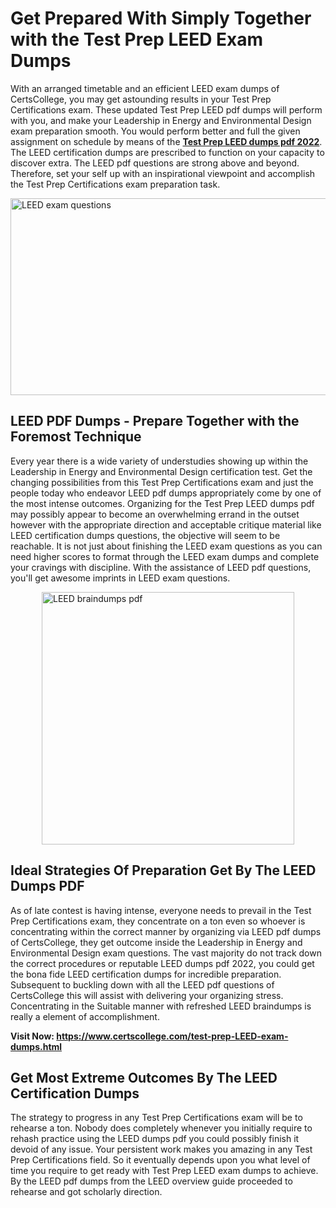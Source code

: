 <h1><strong>Get Prepared With Simply Together with the Test Prep LEED Exam Dumps&nbsp;</strong></h1>
<p><span style="font-weight: 400;">With an arranged timetable and an efficient  LEED exam dumps of CertsCollege, you may get astounding results in your Test Prep Certifications exam. These updated Test Prep LEED pdf dumps will perform with you, and make your Leadership in Energy and Environmental Design exam preparation smooth. You would perform better and full the given assignment on schedule by means of the <strong><a href="https://www.certscollege.com/test-prep-LEED-exam-dumps.html">Test Prep LEED dumps pdf 2022</a></strong>. The LEED certification dumps are prescribed to function on your capacity to discover extra. The  LEED pdf questions are strong above and beyond. Therefore, set your self up with an inspirational viewpoint and accomplish the Test Prep Certifications exam preparation task.&nbsp;</span></p>
<p><span style="font-weight: 400;"><img style="display: block; margin-left: auto; margin-right: auto;" src="https://i.ibb.co/CPDK3ps/Yellow-and-Blue-Initiative-Blog-Banner.png" alt="LEED exam questions" width="559" height="315" /></span></p>
<h2><strong>LEED PDF Dumps - Prepare Together with the Foremost Technique</strong></h2>
<p><span style="font-weight: 400;">Every year there is a wide variety of understudies showing up within the Leadership in Energy and Environmental Design certification test. Get the changing possibilities from this Test Prep Certifications exam and just the people today who endeavor LEED pdf dumps appropriately come by one of the most intense outcomes. Organizing for the Test Prep LEED dumps pdf may possibly appear to become an overwhelming errand in the outset however with the appropriate direction and acceptable critique material like LEED certification dumps questions, the objective will seem to be reachable. It is not just about finishing the LEED exam questions as you can need higher scores to format through the LEED exam dumps and complete your cravings with discipline. With the assistance of LEED pdf questions, you'll get awesome imprints in LEED exam questions.</span></p>
<p><span style="font-weight: 400;"><a href="https://tinyurl.com/ymdkw9yr"><img style="display: block; margin-left: auto; margin-right: auto;" src="https://i.ibb.co/9tMrhdY/Teacher-Appreciation-Invitation.png" alt="LEED braindumps pdf " width="404" height="404" /></a></span></p>
<h2><strong>Ideal Strategies Of Preparation Get By The LEED Dumps PDF</strong></h2>
<p><span style="font-weight: 400;">As of late contest is having intense, everyone needs to prevail in the Test Prep Certifications exam, they concentrate on a ton even so whoever is concentrating within the correct manner by organizing via LEED pdf dumps of CertsCollege, they get outcome inside the Leadership in Energy and Environmental Design exam questions. The vast majority do not track down the correct procedures or reputable LEED dumps pdf 2022, you could get the bona fide LEED certification dumps for incredible preparation. Subsequent to buckling down with all the  LEED pdf questions of CertsCollege this will assist with delivering your organizing stress. Concentrating in the Suitable manner with refreshed LEED braindumps is really a element of accomplishment.</span></p>
<p><span style="font-weight: 400;"><strong>Visit Now: <a href="https://www.certscollege.com/test-prep-LEED-exam-dumps.html">https://www.certscollege.com/test-prep-LEED-exam-dumps.html</a></strong></span></p>
<h2><strong>Get Most Extreme Outcomes By The LEED Certification Dumps</strong></h2>
<p><span style="font-weight: 400;">The strategy to progress in any Test Prep Certifications exam will be to rehearse a ton. Nobody does completely whenever you initially require to rehash practice using the LEED dumps pdf you could possibly finish it devoid of any issue. Your persistent work makes you amazing in any Test Prep Certifications field. So it eventually depends upon you what level of time you require to get ready with Test Prep LEED exam dumps to achieve. By the LEED pdf dumps from the LEED overview guide proceeded to rehearse and got scholarly direction.</span></p>
